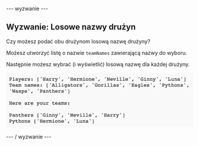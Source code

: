 \--- wyzwanie \---

## Wyzwanie: Losowe nazwy drużyn

Czy możesz podać obu drużynom losową nazwę drużyny?

Możesz utworzyć listę o nazwie `teamNames` zawierającą nazwy do wyboru.

Następnie możesz wybrać (i wyświetlić) losową nazwę dla każdej drużyny.

![zrzut ekranu](images/team-finished.png)

\--- / wyzwanie \---